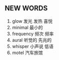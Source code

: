 ## NEW WORDS

1. glow 发光 发热 喜悦
2. minimal 最小的
3. frequency 频次 频率
4. aural 听觉的 先兆的
5. whisper 小声说 低语
6. motel 汽车旅馆
